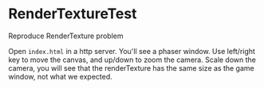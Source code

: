 # RenderTextureTest
Reproduce RenderTexture problem

Open `index.html` in a http server. You'll see a phaser window. Use left/right key to move the canvas, and up/down to zoom the camera.
Scale down the camera, you will see that the renderTexture has the same size as the game window, not what we expected.
